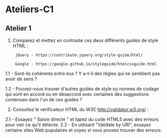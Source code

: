 # Ateliers-C1

## Atelier 1
1. Comparez et mettez en contraste ces deux différents guides de style HTML :

        jQuery - https://contribute.jquery.org/style-guide/html/ 
        
        Google - https://google.github.io/styleguide/htmlcssguide.html 

1.1 - Sont-ils cohérents entre eux ? Y a-t-il des règles qui ne semblent pas avoir de sens ?

1.2 - Pouvez-vous trouver d'autres guides de style ou normes de codage qui sont en accord ou en désaccord avec certaines des suggestions contenues dans l'un de ces guides ?

2. Consultez le vérificateur HTML du W3C http://validator.w3.org/ :

2.1 - Essayez " Saisie directe " et tapez du code HTML5 avec des erreurs pour voir ce qu'il détecte.
2.2 - En utilisant "Validate by URI", essayez certains sites Web populaires et voyez si vous pouvez trouver des erreurs.
